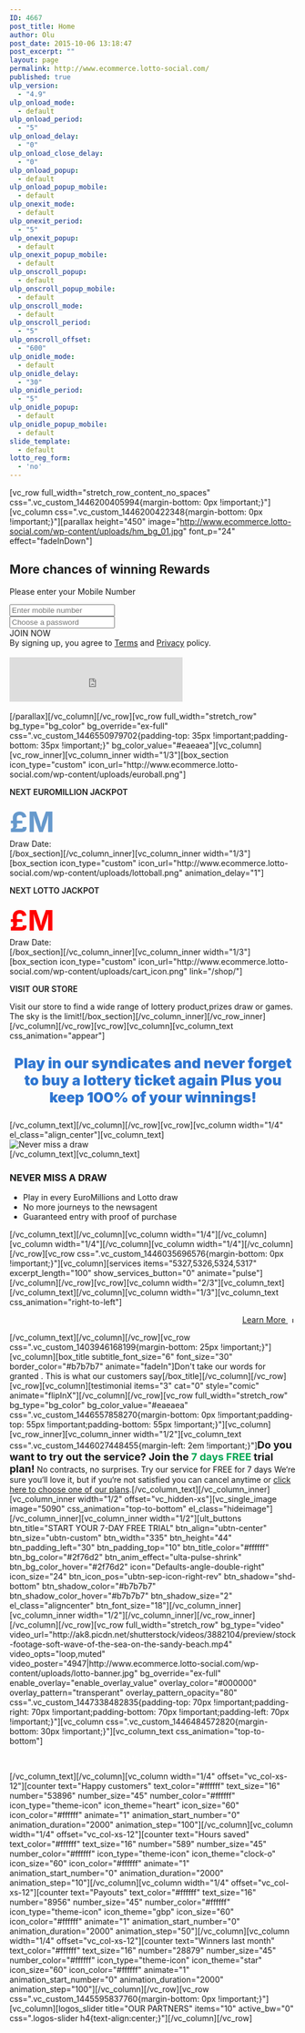 ```yaml
---
ID: 4667
post_title: Home
author: Olu
post_date: 2015-10-06 13:18:47
post_excerpt: ""
layout: page
permalink: http://www.ecommerce.lotto-social.com/
published: true
ulp_version:
  - "4.9"
ulp_onload_mode:
  - default
ulp_onload_period:
  - "5"
ulp_onload_delay:
  - "0"
ulp_onload_close_delay:
  - "0"
ulp_onload_popup:
  - default
ulp_onload_popup_mobile:
  - default
ulp_onexit_mode:
  - default
ulp_onexit_period:
  - "5"
ulp_onexit_popup:
  - default
ulp_onexit_popup_mobile:
  - default
ulp_onscroll_popup:
  - default
ulp_onscroll_popup_mobile:
  - default
ulp_onscroll_mode:
  - default
ulp_onscroll_period:
  - "5"
ulp_onscroll_offset:
  - "600"
ulp_onidle_mode:
  - default
ulp_onidle_delay:
  - "30"
ulp_onidle_period:
  - "5"
ulp_onidle_popup:
  - default
ulp_onidle_popup_mobile:
  - default
slide_template:
  - default
lotto_reg_form:
  - 'no'
---
```

[vc_row full_width="stretch_row_content_no_spaces" css=".vc_custom_1446200405994{margin-bottom: 0px !important;}"][vc_column css=".vc_custom_1446200422348{margin-bottom: 0px !important;}"][parallax height="450" image="http://www.ecommerce.lotto-social.com/wp-content/uploads/hm_bg_01.jpg" font_p="24" effect="fadeInDown"]
<h2 class="headingtl col-lg-10 col-lg-offset-1">More chances of winning <span id="text-rotating">Rewards</span></h2>
<div class="col-lg-8 col-md-10 col-lg-offset-2 col-md-offset-1 specificBannertl">
<div class="promotionForm">
<div class="main_content">
<div class="col-sm-12 height20">
<div id="free_reg_error" class="row mrg0 hide">
<p class="invalidError">Please enter your Mobile Number</p>

</div>
</div>
<div class="col-sm-9 test1">
<div class="row">
<div class="col-sm-6 form-group specialFpd"><input id="free_reg_msn" class="form-control" name="free_reg_msn" type="tel" placeholder="Enter mobile number" /></div>
<div class="col-sm-6 form-group specialFpd"><input id="free_reg_pwd" class="form-control whiteTooltip" title="" name="free_reg_pwd" type="password" placeholder="Choose a password" data-toggle="tooltip" data-html="true" data-original-title="• Enter at least 6 characters&lt;br&gt;• No special characters allowed&lt;br&gt;• You can change your password later" /></div>
</div>
</div>
<div class="col-sm-3">
<div class="row mrg0">
<div class="form-group"><a class="btn btn-success btn-block free_reg_submit ladda-button" data-style="expand-right">JOIN NOW</a></div>
</div>
</div>
<div class="col-lg-12 tl">By signing up, you agree to <a class="home_terms" href="/terms-and-conditions-for-lottery-syndicate-service" target="_blank">Terms</a> and <a class="home_terms" href="/privacy-policy-for-lottery-syndicate-members/" target="_blank">Privacy</a> policy.</div>
</div>
&nbsp;
<div id="captchaFreeReg" class="captchaFreeReg hidden">
<div>
<div style="width: 304px; height: 78px;"><iframe id="I0_1445335976507" tabindex="0" title="recaptcha widget" src="https://www.google.com/recaptcha/api2/anchor?k=6LfVtQwTAAAAAA85D_QywtA2UlHa6DP8GSVlgVS9&amp;co=aHR0cDovL3d3dy5sb3R0by1zb2NpYWwuY29t&amp;hl=en-GB&amp;v=r20151013164303&amp;size=normal&amp;usegapi=1&amp;jsh=m%3B%2F_%2Fscs%2Fapps-static%2F_%2Fjs%2Fk%3Doz.gapi.en.FQbFrCcUwfc.O%2Fm%3D__features__%2Fam%3DAQ%2Frt%3Dj%2Fd%3D1%2Ft%3Dzcms%2Frs%3DAGLTcCOo5FDoxwvcQYEjk9nMkV5s4eMmxA#id=I0_1445335976507&amp;parent=http%3A%2F%2Fwww.lotto-social.com&amp;pfname=&amp;rpctoken=20325302" name="I0_1445335976507" width="304" height="78" frameborder="0" marginwidth="0" marginheight="0" scrolling="no"></iframe></div>
<textarea id="g-recaptcha-response" class="g-recaptcha-response" style="width: 250px; height: 40px; border: 1px solid #c1c1c1; margin: 10px 25px; padding: 0px; resize: none; display: none;" name="g-recaptcha-response"></textarea>

</div>
</div>
&nbsp;

</div>
</div>
[/parallax][/vc_column][/vc_row][vc_row full_width="stretch_row" bg_type="bg_color" bg_override="ex-full" css=".vc_custom_1446550979702{padding-top: 35px !important;padding-bottom: 35px !important;}" bg_color_value="#eaeaea"][vc_column][vc_row_inner][vc_column_inner width="1/3"][box_section icon_type="custom" icon_url="http://www.ecommerce.lotto-social.com/wp-content/uploads/euroball.png"]
<p class="jackpot-title" style="font-weight: 600;">NEXT EUROMILLION JACKPOT</p>
<?php global $NextJackpotValues; $a = do_shortcode('[next_jackpot]'); ?>
<p style="margin: 0px; font-size: 50px;"><span style="color: #6699cc;"><strong><span class="product_price"><span class="amount">£</span></span><?php echo round($NextJackpotValues['homeEuroJackpot'])?>M</strong></span></p>
<p style="margin: 0px;">Draw Date: <?php echo date("d-m-Y", strtotime($NextJackpotValues['NextEuroDrawDate']))?></p>
[/box_section][/vc_column_inner][vc_column_inner width="1/3"][box_section icon_type="custom" icon_url="http://www.ecommerce.lotto-social.com/wp-content/uploads/lottoball.png" animation_delay="1"]
<p class="jackpot-title" style="font-weight: 600;">NEXT LOTTO JACKPOT</p>
<p style="margin: 0px; font-size: 50px;"><span style="color: #ff0000; margin: 0px;"><strong><span class="product_price"><span class="amount">£<?php echo round($NextJackpotValues['homelottoJackpot'])?></span></span>M</strong></span></p>
<p style="margin: 0px;">Draw Date: <?php echo date("d-m-Y", strtotime($NextJackpotValues['NextLottoDrawDate']))?></p>
[/box_section][/vc_column_inner][vc_column_inner width="1/3"][box_section icon_type="custom" icon_url="http://www.ecommerce.lotto-social.com/wp-content/uploads/cart_icon.png" link="/shop/"]
<p class="jackpot-title" style="font-weight: 600;">VISIT OUR STORE</p>
Visit our store to find a wide range of lottery product,prizes draw or games. The sky is the limit![/box_section][/vc_column_inner][/vc_row_inner][/vc_column][/vc_row][vc_row][vc_column][vc_column_text css_animation="appear"]
<p style="text-align: center; font-size: 25px; font-weight: 900;"><span style="color: #2f76d1;">Play in our syndicates and never forget to buy a lottery ticket again</span>
<span style="color: #2f76d1;">Plus you keep 100% of your winnings!</span></p>
[/vc_column_text][/vc_column][/vc_row][vc_row][vc_column width="1/4" el_class="align_center"][vc_column_text]
<div id="circ-icons_wrapper">
<div class="circ-icons circ-icons-child"><img src="http://www.ecommerce.lotto-social.com/wp-content/uploads/38b53857-ico1_02004q01x01s0030002.png" alt="Never miss a draw" /></div>
</div>
[/vc_column_text][vc_column_text]
<h3>NEVER MISS A DRAW</h3>
<div class="box-content">
<ul>
	<li>Play in every EuroMillions and Lotto draw</li>
	<li>No more journeys to the newsagent</li>
	<li>Guaranteed entry with proof of purchase</li>
</ul>
</div>
[/vc_column_text][/vc_column][vc_column width="1/4"][/vc_column][vc_column width="1/4"][/vc_column][vc_column width="1/4"][/vc_column][/vc_row][vc_row css=".vc_custom_1446035696576{margin-bottom: 0px !important;}"][vc_column][services items="5327,5326,5324,5317" excerpt_length="100" show_services_button="0" animate="pulse"][/vc_column][/vc_row][vc_row][vc_column width="2/3"][vc_column_text]
[/vc_column_text][/vc_column][vc_column width="1/3"][vc_column_text css_animation="right-to-left"]
<p style="text-align: right;"><a href="/how-it-works/">Learn More <img class="alignnone size-medium wp-image-5110" style="margin-left: 5px;" src="http://www.ecommerce.lotto-social.com/wp-content/uploads/9af01c51-two3961.png" alt="Learn More" width="10" height="10" /></a></p>
[/vc_column_text][/vc_column][/vc_row][vc_row css=".vc_custom_1403946168199{margin-bottom: 25px !important;}"][vc_column][box_title subtitle_font_size="6" font_size="30" border_color="#b7b7b7" animate="fadeIn"]Don't take our words for granted . This is what our customers say[/box_title][/vc_column][/vc_row][vc_row][vc_column][testimonial items="3" cat="0" style="comic" animate="flipInX"][/vc_column][/vc_row][vc_row full_width="stretch_row" bg_type="bg_color" bg_color_value="#eaeaea" css=".vc_custom_1446557858270{margin-bottom: 0px !important;padding-top: 55px !important;padding-bottom: 55px !important;}"][vc_column][vc_row_inner][vc_column_inner width="1/2"][vc_column_text css=".vc_custom_1446027448455{margin-left: 2em !important;}"]<strong style="font-size: 18px;">Do you want to try out the service? Join the <span style="color: #00a651;">7 days FREE</span> trial plan!</strong>
No contracts, no surprises. Try our service for FREE for 7 days
We‘re sure you‘ll love it, but if you‘re not satisfied you can cancel anytime
or <a href="/pricing/">click here to choose one of our plans</a>.[/vc_column_text][/vc_column_inner][vc_column_inner width="1/2" offset="vc_hidden-xs"][vc_single_image image="5090" css_animation="top-to-bottom" el_class="hideimage"][/vc_column_inner][vc_column_inner width="1/2"][ult_buttons btn_title="START YOUR 7-DAY FREE TRIAL" btn_align="ubtn-center" btn_size="ubtn-custom" btn_width="335" btn_height="44" btn_padding_left="30" btn_padding_top="10" btn_title_color="#ffffff" btn_bg_color="#2f76d2" btn_anim_effect="ulta-pulse-shrink" btn_bg_color_hover="#2f76d2" icon="Defaults-angle-double-right" icon_size="24" btn_icon_pos="ubtn-sep-icon-right-rev" btn_shadow="shd-bottom" btn_shadow_color="#b7b7b7" btn_shadow_color_hover="#b7b7b7" btn_shadow_size="2" el_class="aligncenter" btn_font_size="18"][/vc_column_inner][vc_column_inner width="1/2"][/vc_column_inner][/vc_row_inner][/vc_column][/vc_row][vc_row full_width="stretch_row" bg_type="video" video_url="http://ak8.picdn.net/shutterstock/videos/3882104/preview/stock-footage-soft-wave-of-the-sea-on-the-sandy-beach.mp4" video_opts="loop,muted" video_poster="4947|http://www.ecommerce.lotto-social.com/wp-content/uploads/lotto-banner.jpg" bg_override="ex-full" enable_overlay="enable_overlay_value" overlay_color="#000000" overlay_pattern="transperant" overlay_pattern_opacity="80" css=".vc_custom_1447338482835{padding-top: 70px !important;padding-right: 70px !important;padding-bottom: 70px !important;padding-left: 70px !important;}"][vc_column css=".vc_custom_1446484572820{margin-bottom: 30px !important;}"][vc_column_text css_animation="top-to-bottom"]
<p style="text-align: center; color: #ffffff;">THAT'S WHY THEY LOVE US</p>
[/vc_column_text][/vc_column][vc_column width="1/4" offset="vc_col-xs-12"][counter text="Happy customers" text_color="#ffffff" text_size="16" number="53896" number_size="45" number_color="#ffffff" icon_type="theme-icon" icon_theme="heart" icon_size="60" icon_color="#ffffff" animate="1" animation_start_number="0" animation_duration="2000" animation_step="100"][/vc_column][vc_column width="1/4" offset="vc_col-xs-12"][counter text="Hours saved" text_color="#ffffff" text_size="16" number="589" number_size="45" number_color="#ffffff" icon_type="theme-icon" icon_theme="clock-o" icon_size="60" icon_color="#ffffff" animate="1" animation_start_number="0" animation_duration="2000" animation_step="10"][/vc_column][vc_column width="1/4" offset="vc_col-xs-12"][counter text="Payouts" text_color="#ffffff" text_size="16" number="8956" number_size="45" number_color="#ffffff" icon_type="theme-icon" icon_theme="gbp" icon_size="60" icon_color="#ffffff" animate="1" animation_start_number="0" animation_duration="2000" animation_step="50"][/vc_column][vc_column width="1/4" offset="vc_col-xs-12"][counter text="Winners last month" text_color="#ffffff" text_size="16" number="28879" number_size="45" number_color="#ffffff" icon_type="theme-icon" icon_theme="star" icon_size="60" icon_color="#ffffff" animate="1" animation_start_number="0" animation_duration="2000" animation_step="100"][/vc_column][/vc_row][vc_row css=".vc_custom_1445595837760{margin-bottom: 0px !important;}"][vc_column][logos_slider title="OUR PARTNERS" items="10" active_bw="0" css=".logos-slider h4{text-align:center;}"][/vc_column][/vc_row]